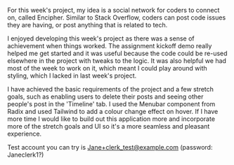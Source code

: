 For this week's project, my idea is a social network for coders to connect on, called Encipher. Similar to Stack Overflow, coders can post code issues they are having, or post anything that is related to tech.

I enjoyed developing this week's project as there was a sense of achievement when things worked. The assignment kickoff demo really helped me get started and it was useful because the code could be re-used elsewhere in the project with tweaks to the logic. It was also helpful we had most of the week to work on it, which meant I could play around with styling, which I lacked in last week's project.

I have achieved the basic requirements of the project and a few stretch goals, such as enabling users to delete their posts and seeing other people's post in the 'Timeline' tab. I used the Menubar component from Radix and used Tailwind to add a colour change effect on hover. If I have more time I would like to build out this application more and incorporate more of the stretch goals and UI so it's a more seamless and pleasant experience.

Test account you can try is Jane+clerk_test@example.com (password: Janeclerk1?)
